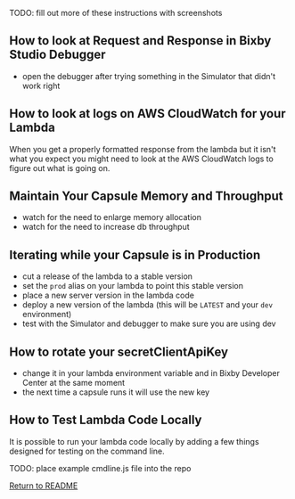 TODO: fill out more of these instructions with screenshots

## How to look at Request and Response in Bixby Studio Debugger

- open the debugger after trying something in the Simulator that didn't work right

## How to look at logs on AWS CloudWatch for your Lambda

When you get a properly formatted response from the lambda but it isn't what you expect you might need to look
at the AWS CloudWatch logs to figure out what is going on.

## Maintain Your Capsule Memory and Throughput

- watch for the need to enlarge memory allocation
- watch for the need to increase db throughput

## Iterating while your Capsule is in Production

- cut a release of the lambda to a stable version
- set the `prod` alias on your lambda to point this stable version
- place a new server version in the lambda code
- deploy a new version of the lambda (this will be `LATEST` and your `dev` environment) 
- test with the Simulator and debugger to make sure you are using dev 

## How to rotate your secretClientApiKey

- change it in your lambda environment variable and in Bixby Developer Center at the same moment
- the next time a capsule runs it will use the new key

## How to Test Lambda Code Locally

It is possible to run your lambda code locally by adding a few things designed for testing
on the command line.

TODO: place example cmdline.js file into the repo

[Return to README](../README.md)
